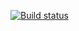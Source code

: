[![Build status](https://ci.appveyor.com/api/projects/status/1pdqpugp9b3812wv?svg=true)](https://ci.appveyor.com/project/Kirillb51/automhwpaterns)
